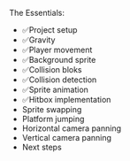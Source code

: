 The Essentials:

- ✅Project setup
- ✅Gravity
- ✅Player movement
- ✅Background sprite
- ✅Collision bloks
- ✅Collision detection
- ✅Sprite animation
- ✅Hitbox implementation
- Sprite swapping
- Platform jumping
- Horizontal camera panning
- Vertical camera panning
- Next steps
